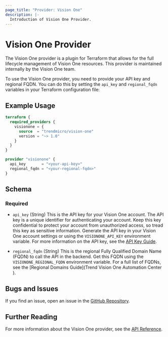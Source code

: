 ```yaml
---
page_title: "Provider: Vision One"
description: |-
  Introduction of Vision One Provider.
---
```


# Vision One Provider

The Vision One provider is a plugin for Terraform that allows for the full lifecycle management of Vision One resources. This provider is maintained internally by the Vision One team.

To use the Vision One provider, you need to provide your API key and regional FQDN. You can do this by setting the `api_key` and `regional_fqdn` variables in your Terraform configuration file:

## Example Usage

```terraform
terraform {
  required_providers {
    visionone = {
      source  = "trendmicro/vision-one"
      version = "~> 1.0"
    }
  }
}

provider "visionone" {
  api_key       = "<your-api-key>"
  regional_fqdn = "<your-regional-fqdn>"
}
```

## Schema

### Required

- `api_key` (String) This is the API key for your Vision One account. The API key is a unique identifier for authenticating your account. Keep this key confidential to protect your account from unauthorized access, so tread this key as sensitive information. Generate the API key in your Vision One account settings or using the `VISIONONE_API_KEY` environment variable. For more information on the API key, see the [API Key Guide](https://docs.trendmicro.com/en-us/documentation/article/trend-vision-one-__api-keys-2#GUID-E88BBD1F-EA82-4490-9C7F-E141E3BEE8F4-4).

- `regional_fqdn` (String) This is the regional Fully Qualified Domain Name (FQDN) to call the API in the backend. Get this FQDN using the `VISIONONE_REGIONAL_FQDN` environment variable. For a full list of FQDNs, see the [Regional Domains Guide](Trend Vision One Automation Center ).

## Bugs and Issues

If you find an issue, open an issue in the [GitHub Repository](https://github.com/trendmicro/terraform-provider-vision-one/issues).

## Further Reading

For more information about the Vision One provider, see the [API Reference](https://automation.trendmicro.com/xdr/api-v3#).